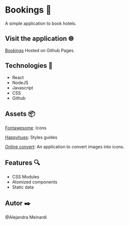 # Bookings 🏨

A simple application to book hotels.

## Visit the application 🌐

[Bookings](https://alemeinardi.github.io/bookings/)
Hosted on Github Pages.

## Technologies 🔧

- React
- NodeJS
- Javascript
- CSS
- Github

## Assets 📦

[Fontawesome](https://fontawesome.com/): Icons

[Happyhues](https://www.happyhues.co/): Styles guides

[Online convert](https://image.online-convert.com/convert-to-ico): An application to convert images into icons.

## Features 🔍

- CSS Modules
- Atomized components
- Static data

## Autor ✒️
@Alejandra Meinardi
